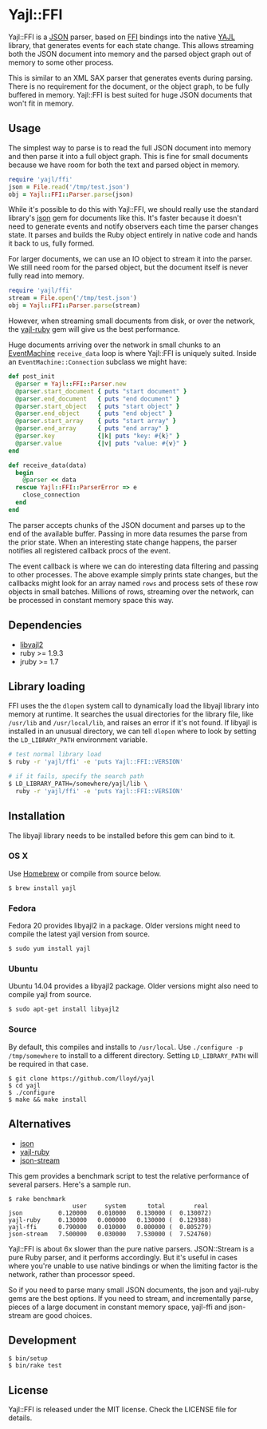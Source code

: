 # Yajl::FFI

Yajl::FFI is a [JSON](http://json.org) parser, based on
[FFI](https://github.com/ffi/ffi) bindings into the native
[YAJL](https://github.com/lloyd/yajl) library, that generates
events for each state change. This allows streaming both the JSON document into
memory and the parsed object graph out of memory to some other process.

This is similar to an XML SAX parser that generates events during parsing. There
is no requirement for the document, or the object graph, to be fully buffered in
memory. Yajl::FFI is best suited for huge JSON documents that won't fit in memory.

## Usage

The simplest way to parse is to read the full JSON document into memory
and then parse it into a full object graph. This is fine for small documents
because we have room for both the text and parsed object in memory.

```ruby
require 'yajl/ffi'
json = File.read('/tmp/test.json')
obj = Yajl::FFI::Parser.parse(json)
```

While it's possible to do this with Yajl::FFI, we should really use the
standard library's [json](https://github.com/flori/json) gem for documents
like this. It's faster because it doesn't need to generate events and notify
observers each time the parser changes state. It parses and builds the Ruby
object entirely in native code and hands it back to us, fully formed.

For larger documents, we can use an IO object to stream it into the parser.
We still need room for the parsed object, but the document itself is never
fully read into memory.

```ruby
require 'yajl/ffi'
stream = File.open('/tmp/test.json')
obj = Yajl::FFI::Parser.parse(stream)
```

However, when streaming small documents from disk, or over the network, the
[yajl-ruby](https://github.com/brianmario/yajl-ruby) gem will give us the best
performance.

Huge documents arriving over the network in small chunks to an
[EventMachine](https://github.com/eventmachine/eventmachine)
`receive_data` loop is where Yajl::FFI is uniquely suited. Inside an
`EventMachine::Connection` subclass we might have:

```ruby
def post_init
  @parser = Yajl::FFI::Parser.new
  @parser.start_document { puts "start document" }
  @parser.end_document   { puts "end document" }
  @parser.start_object   { puts "start object" }
  @parser.end_object     { puts "end object" }
  @parser.start_array    { puts "start array" }
  @parser.end_array      { puts "end array" }
  @parser.key            {|k| puts "key: #{k}" }
  @parser.value          {|v| puts "value: #{v}" }
end

def receive_data(data)
  begin
    @parser << data
  rescue Yajl::FFI::ParserError => e
    close_connection
  end
end
```

The parser accepts chunks of the JSON document and parses up to the end of the
available buffer. Passing in more data resumes the parse from the prior state.
When an interesting state change happens, the parser notifies all registered
callback procs of the event.

The event callback is where we can do interesting data filtering and passing
to other processes. The above example simply prints state changes, but the
callbacks might look for an array named `rows` and process sets of these row
objects in small batches. Millions of rows, streaming over the network, can be
processed in constant memory space this way.

## Dependencies

* [libyajl2](https://github.com/lloyd/yajl)
* ruby >= 1.9.3
* jruby >= 1.7

## Library loading

FFI uses the the `dlopen` system call to dynamically load the libyajl library
into memory at runtime. It searches the usual directories for the library file,
like `/usr/lib` and `/usr/local/lib`, and raises an error if it's not found.
If libyajl is installed in an unusual directory, we can tell `dlopen` where to
look by setting the `LD_LIBRARY_PATH` environment variable.

```sh
# test normal library load
$ ruby -r 'yajl/ffi' -e 'puts Yajl::FFI::VERSION'

# if it fails, specify the search path
$ LD_LIBRARY_PATH=/somewhere/yajl/lib \
  ruby -r 'yajl/ffi' -e 'puts Yajl::FFI::VERSION'
```

## Installation

The libyajl library needs to be installed before this gem can bind to it.

### OS X

Use [Homebrew](http://brew.sh) or compile from source below.

```
$ brew install yajl
```

### Fedora

Fedora 20 provides libyajl2 in a package. Older versions might need to compile
the latest yajl version from source.

```
$ sudo yum install yajl
```

### Ubuntu

Ubuntu 14.04 provides a libyajl2 package. Older versions might also need to
compile yajl from source.

```
$ sudo apt-get install libyajl2
```

### Source

By default, this compiles and installs to `/usr/local`. Use
`./configure -p /tmp/somewhere` to install to a different directory.
Setting `LD_LIBRARY_PATH` will be required in that case.

```
$ git clone https://github.com/lloyd/yajl
$ cd yajl
$ ./configure
$ make && make install
```

## Alternatives

* [json](https://github.com/flori/json)
* [yajl-ruby](https://github.com/brianmario/yajl-ruby)
* [json-stream](https://github.com/dgraham/json-stream)

This gem provides a benchmark script to test the relative performance of
several parsers. Here's a sample run.

```
$ rake benchmark
                  user     system      total        real
json          0.120000   0.010000   0.130000 (  0.130072)
yajl-ruby     0.130000   0.000000   0.130000 (  0.129388)
yajl-ffi      0.790000   0.010000   0.800000 (  0.805279)
json-stream   7.500000   0.030000   7.530000 (  7.524760)
```

Yajl::FFI is about 6x slower than the pure native parsers. JSON::Stream is a
pure Ruby parser, and it performs accordingly. But it's useful in cases where
you're unable to use native bindings or when the limiting factor is the
network, rather than processor speed.

So if you need to parse many small JSON documents, the json and yajl-ruby gems
are the best options. If you need to stream, and incrementally parse, pieces of a
large document in constant memory space, yajl-ffi and json-stream are good
choices.

## Development

```
$ bin/setup
$ bin/rake test
```

## License

Yajl::FFI is released under the MIT license. Check the LICENSE file for details.
